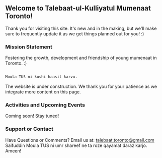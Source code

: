## Welcome to Talebaat-ul-Kulliyatul Mumenaat Toronto! 

Thank you for visiting this site. It's new and in the making, but we'll make sure to frequently update it as we get things planned out for you! :) 



### Mission Statement 

Fostering the growth, development and friendship of young mumenaat in Toronto. :) 

```markdown

Moula TUS ni kushi haasil karvu. 
```

The website is under construction. We thank you for your patience as we integrate more content on this page. 

### Activities and Upcoming Events

Coming soon! Stay tuned! 

### Support or Contact

Have Questions or Comments? Email us at: talebaat.toronto@gmail.com 
Saifuddin Moula TUS ni umr shareef ne ta roze qayamat daraz karjo. Ameen! 
